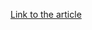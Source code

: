 [Link to the article](https://gdata.de/blog/1970/01/-35391-finger-weg-von-illegalen-software-downloads)
